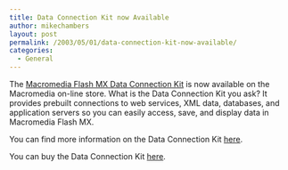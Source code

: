 ```yaml
---
title: Data Connection Kit now Available
author: mikechambers
layout: post
permalink: /2003/05/01/data-connection-kit-now-available/
categories:
  - General
---
```



The [Macromedia Flash MX Data Connection Kit][1] is now available on the Macromedia on-line store. What is the Data Connection Kit you ask? It provides prebuilt connections to web services, XML data, databases, and application servers so you can easily access, save, and display data in Macromedia Flash MX.

You can find more information on the Data Connection Kit [here][1].

You can buy the Data Connection Kit [here][2].

 [1]: http://www.macromedia.com/go/dck
 [2]: http://www.macromedia.com/go/buy_dck